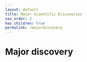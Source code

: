 ```yaml
---
layout: default
title: Major Scientific Discoveries
nav_order: 3
has_children: true
permalink: /majordiscovery
---
```


# Major discovery
